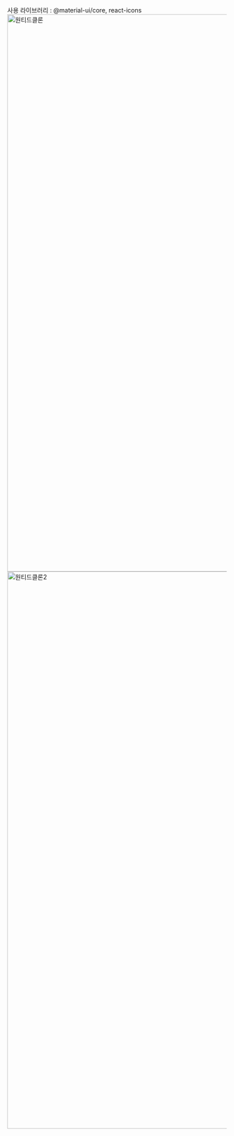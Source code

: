 사용 라이브러리 : @material-ui/core, react-icons
<img width="1280" alt="원티드클론" src="https://user-images.githubusercontent.com/39605922/126043802-a62d1e56-04ab-4e71-afd7-94808abe69a9.png">
<img width="1280" alt="원티드클론2" src="https://user-images.githubusercontent.com/39605922/126043805-b1889793-c736-4f87-9968-869ef149a348.png">
